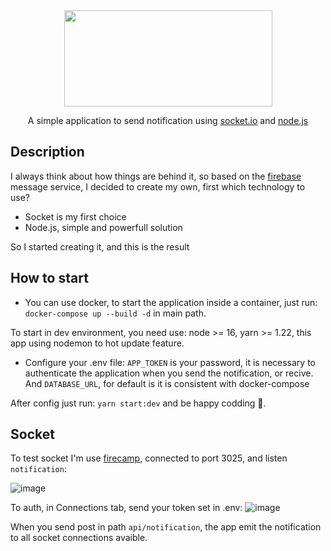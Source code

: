 <div align="center">
<img height="154" width="333" src="https://user-images.githubusercontent.com/76699403/197346176-7a86089d-facf-418c-ad0d-fd893171c129.png"/>
</div>

<p align="center">A simple application to send notification using <a href="https://socket.io/" target="_blank">socket.io</a> and <a href="https://nodejs.org/en/" target="_blank">node.js</a></p>

## Description
  I always think about how things are behind it, so based on the [firebase](https://firebase.google.com/) message service, I decided to create my own, first which technology to use?
  - Socket is my first choice
  - Node.js, simple and powerfull solution
  
  So I started creating it, and this is the result
 
## How to start
  - You can use docker, to start the application inside a container, just run: `docker-compose up --build -d` in main path.
 
To start in dev environment, you need use: node >= 16, yarn >= 1.22, this app using nodemon to hot update feature. 
  - Configure your .env file:
  `APP_TOKEN` is your password, it is necessary to authenticate the application when you send the notification, or recive. And `DATABASE_URL`, for default is it is consistent with docker-compose

After config just run: `yarn start:dev` and be happy codding 🤯.

## Socket
  To test socket I'm use [firecamp](https://firecamp.io/), connected to port 3025, and listen `notification`:
  
  ![image](https://user-images.githubusercontent.com/76699403/197348443-e051720d-e16b-43c2-ba57-a70e10e2d982.png)

To auth, in Connections tab, send your token set in .env:
![image](https://user-images.githubusercontent.com/76699403/197348484-101ded28-6f2a-42ab-b129-2e27013d6b0a.png)

When you send post in path `api/notification`, the app emit the notification to all socket connections avaible.
